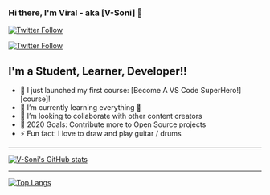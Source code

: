 ### Hi there, I'm Viral - aka [V-Soni] 👋

[![Twitter Follow](https://img.shields.io/twitter/follow/SViralSoni?color=1DA1F2&logo=twitter&style=for-the-badge)](https://twitter.com/SViralSoni)

[![Twitter Follow](https://img.shields.io/badge/follow/vsoni-E4405F?style=for-the-badge&logo=instagram&logoColor=white)](hhttps://www.instagram.com/_vsoni_public/)

## I'm a Student, Learner, Developer!!

- 🔭 I just launched my first course: [Become A VS Code SuperHero!][course]!
- 🌱 I’m currently learning everything 🤣
- 👯 I’m looking to collaborate with other content creators
- 🥅 2020 Goals: Contribute more to Open Source projects
- ⚡ Fun fact: I love to draw and play guitar / drums


---

[![V-Soni's GitHub stats](https://github-readme-stats.vercel.app/api?username=V-Soni&show_icons=true&theme=default)](https://github.com/V-Soni/github-readme-stats)

---
[![Top Langs](https://github-readme-stats.vercel.app/api/top-langs/?username=V-Soni&layout=compact)](https://github.com/V-Soni/github-readme-stats)



